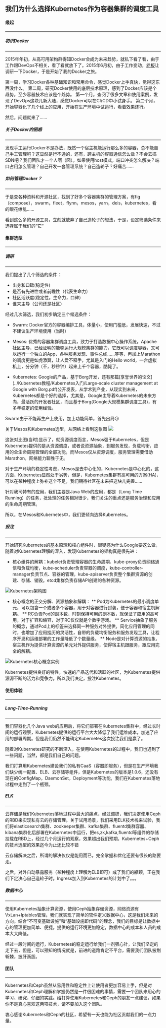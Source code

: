 我们为什么选择Kubernetes作为容器集群的调度工具
----------------------------------------------------------------

#### 缘起
----------------------------------------------------------------

##### 初识Docker
----------------------------------------------------------------

2015年年初，从高可用架构群得知Docker会成为未来趋势，就私下看了看，由于工作跟DevOps不相关，看了看就放下了。2015年6月初，由于工作变动，[老板](http://item.jd.com/11905648.html)让调研一下Docker，于是开始了我的Docker之旅。

第一周，学习Docker各种基础知识和常用命令，感觉Docker上手真快，觉得这东西没什么。
第二周，研究Docker使用的底层技术原理，感到了Docker应该是个趋势，至少容器技术应该是个趋势。
第一个月，查阅了很多文章和使用案例，发现了DevOps这块儿新大陆，感觉Docker可以在CI/CD中小试身手。
第二个月，开始容器化了几个线上的应用，开始在生产环境中试运行，看着效果还行。

然后，问题就来了……

##### 关于Docker的困惑
----------------------------------------------------------------

发现手工运行Docker不是办法，既然一个宿主机能运行那么多的容器，总不能自己手工管理吧？这显然是行不通的，还有，跨主机的容器通信怎么做？不会去搞SDN吧？我们团队才一个人啊（囧）。如果使用host模式，端口冲突怎么解决？端口占用怎么管理？自己开发一套管理系统？自己造轮子？好痛苦……


##### 如何管理Docker？
----------------------------------------------------------------

于是查各种资料和开源社区，找到了好多个容器集群的管理方案，有fig（compose），swarm，fleet，flynn，mesos，yarn，deis，kubernetes，看的眼花缭乱……

看到这么多的开源工具，立刻就放弃了自己造轮子的想法，于是，设定筛选条件来选择属于我们的“它“

#### 集群选型
----------------------------------------------------------------

##### 调研
----------------------------------------------------------------

我们提出了几个筛选的条件：

* 出身和口碑(稳定性)
* 是否有先进性或者前瞻性（代表生命力）
* 社区活跃度(稳定性，生命力，口碑）
* 谁来主导（公司还是社区）

经过几次筛选，我们初步确定三个候选条件：

* Swarm: Docker官方的容器编排工具，体量小，使用门槛低，发展快速，不过不建议生产环境使用（当时）

* Mesos: 优秀的容器集群调度工具，致力于打造数据中心操作系统，Apache社区主导，已经证明的能够运行大规模集群的能力，它既可以调度容器，又可以运行一个独立的App，各种服务发现、事件总线……等等，再加上Marathon的调度更是如虎添翼，让人爱不释手，尤其是入门的Hello world，一台虚拟机上，分分钟（不，秒秒钟）起来上千个容器，酷毙了。

* Kubernetes: Google的产品，基于Borg开发，还有那篇[享誉世界的论文](../Kubernetes教程/Kubernetes入门/Large-scale cluster management at Google with Borg.pdf)公开发表，从学术到产业，从现实到未来，Kubernetes都是个好的选择，尤其是，Google主导着Kubernetes的未来方向，最活跃的开发者社区，而且基于Borg(Google大规模集群调度工具)，有多年稳定的使用经验。


Swarm由于不能再生产上使用，加上功能简单，首先出局😢

关于Mesos和Kubernetes选型，从网络上看到这张图
![](http://read.html5.qq.com/image?src=forum&q=5&r=0&imgflag=7&imageUrl=http://mmbiz.qpic.cn/mmbiz/icQbWvrFMeJWIPlGOsYwCAY8faTtq7OgmLXf32RDyxzHiadkqBJXrdgYOn4yq05eDIcdp5BibsG7jsfYb5a5nHbyQ/0?wx_fmt=png)

这张对比图(当时)显示了，就资源调度而言，Mesos强于Kubernetes，但是Kubernetes提供的是从资源调度，或者说资源抽象，到服务发现，负载均衡，应用的全生命周期管理的全部功能，而Mesos仅从资源调度，服务管理需要借助Marathon，网络能力聊胜于无。

对于生产环境的稳定性考虑，Mesos是去中心化的，Kubernetes是中心化的，这方面，Kubernetes显然处于劣势，但是，Kubernetes集群有高可用的方案(HA)，可以在某种程度上弥补这个不足，我们期待社区在未来把这块儿完善……

针对我司特有的应用，我们主要是Java Web的应用，都是（Long Time Running）的任务，批处理的任务相对很少，我们关注的重点还是服务治理和应用的生命周期管理。


所以，在Mesos和Kubernetes中，我们更倾向选择Kubernetes。

##### 投注
----------------------------------------------------------------

开始研究Kubernetes的基本原理和核心组件时，很疑惑为什么Google要这么做，随着对Kubernetes理解的深入，发现Kubernetes的架构真是很先进：

* 核心组件的解耦：kubelet负责管理容器的生命周期，kube-proxy负责网络通信和负载均衡，kube-scheduler负责容器的调度，kube-controller-manager负责节点、容器的管理，kube-apiserver负责整个集群资源的创建、存储、销毁。etcd集群负责存储API创建的各种资源。

![Kubernetes架构图](kubernetes-arch.png)

* 核心概念的正交分解、资源抽象和解耦：
  ** Pod为Kubernetes的最小调度单元，可以包含一个或者多个容器，用于对容器进行封装，便于容器和宿主机解耦。
  ** RC负责Pod的副本数，时刻保持可用的副本数，就保证了应用的高可用，对于扩容和缩容，对于RC仅仅就是个数字游戏。
  ** Service抽象了服务的概念，通过Pod上的标签来选择同一种服务对外提供，简化应用管理的同时，也增加了应用挂历的灵活性，自带的负载均衡服务和服务发现工具，让程序开发和运维部署的工作量降低了个数量级。
  ** Node是对计算资源的抽象，宿主机作为提供计算资源的单元对外提供服务，使得宿主机跟服务，跟应用完全的解耦。

![Kubernetes核心概念实例](Kube-Arch.png)

Kubernetes提供良好的特性，快速的产品迭代和活跃的社区，为Kubernetes提供源源不断的活力和竞争力，所以我们决定，投注Kubernetes。

#### 使用体验
----------------------------------------------------------------

##### Long-Time-Running
----------------------------------------------------------------

我们容器化几个Java web的应用后，将它们部署在Kubernetes集群中，经过长时间的运行观察，Kubernetes提供的运行平台大大降低了我们运维成本，加速了应用的部署周期。但是我们仍然不能确定Kubernetes这次投注我们是赢了。

随着对Kubernetes研究的不断深入，在使用Kubernetes的过程中，我们也遇到了一些问题，当然，都是我们自己的问题。

我们打算用Kubernetes建设我们的私有CaaS（容器即服务），但是在生产环境我们缺少统一配置、ELB、云存储等组件，但是Kubernetes的版本是1.0.6，还没有现在的ConfigMap，DaemonSet，Deployment等功能，我们在Kubernetes落地过程中走到了一个瓶颈。


##### ELK
----------------------------------------------------------------

云存储是我们Kubernetes落地过程中最大的痛点，经过调研，我们决定使用Ceph的RBD来实现私有云的存储管理。关于试用场景，我们采用ELK技术栈来试验，我们将elasticsearch集群、zookeeper集群、kafka集群、fluentd集群容器、kibana集群化后部署在Kubernetes中运行，把es,zk,kafka,fluentd等组件的存储挂载在RBD上，经过几个月运行的观察，效果超出我们预期，Kubernetes+Ceph的技术选型的效果迄今为止还比较不错

云存储解决之后，所谓的解决仅仅是能用而已，完全掌握和优化还要有很长的路要走。

之后，对外自动暴露服务（某种程度上理解为ELB即可）成了我们的瓶颈，正在我们下定决心自己造轮子时，Ingress加入到Kubernetes的计划中了。。。

##### 数据中心
----------------------------------------------------------------

使用Kubernetes抽象计算资源，使用Ceph抽象存储资源，网络资源有VxLan+Iptables管理，我们就实现了简单的软件定义数据中心，这是我们未来的方向。结合“不可变基础设施”和“基础设施即代码”的理念，我们的目标是让数据中心的管理更加简单、便捷，提供的运行环境更加稳定，数据中心的成本和人员的成本大大降低。

经过一段时间的运行，Kubernetes的稳定运行给我们一剂强心针，让我们坚定的走下去，但是，可以预知的情况就是，前进的道路肯定不平台，需要我们团队披荆斩棘，披肝沥胆。


#### 团队
----------------------------------------------------------------

Kubernetes和Ceph虽然从易用性和稳定性上让使用者更加容易上手，但是对Kubernetes和Ceph理解和掌握仍然是一件很困难的事情，需要一个团队来用心的学习、研究，仔细的实践。给打算使用Kubernetes和Ceph的朋友一点建议，如果你不是真心喜欢这两项技术，请不要加入这个团队。

衷心感谢Kubernetes和Ceph的社区，希望有一天也能为社区贡献我们的一点力量。
